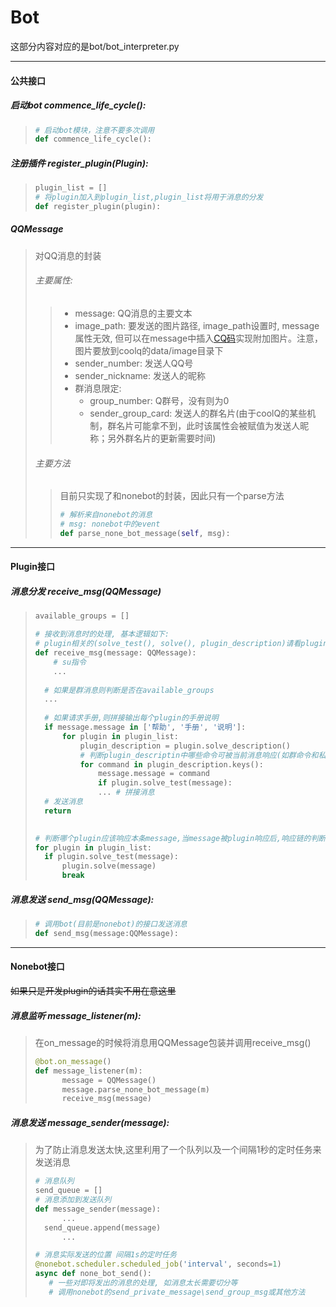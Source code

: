 # Bot

这部分内容对应的是bot/bot_interpreter.py

----

#### 公共接口

##### 启动bot commence_life_cycle():
> ```python
> # 启动bot模块，注意不要多次调用
> def commence_life_cycle():
> ```

##### 注册插件 register_plugin(Plugin):

> ```python
> plugin_list = []
> # 将plugin加入到plugin_list,plugin_list将用于消息的分发
> def register_plugin(plugin):
> ```

##### QQMessage

>对QQ消息的封装
>###### 主要属性:
>> - message: QQ消息的主要文本
>> - image_path: 要发送的图片路径, image_path设置时, message属性无效, 但可以在message中插入[CQ码](https://docs.cqp.im/manual/cqcode/)实现附加图片。注意，图片要放到coolq的data/image目录下
>> - sender_number: 发送人QQ号
>> - sender_nickname: 发送人的昵称
>> - 群消息限定:
>>   - group_number: Q群号，没有则为0
>>   - sender_group_card: 发送人的群名片(由于coolQ的某些机制，群名片可能拿不到，此时该属性会被赋值为发送人昵称；另外群名片的更新需要时间)
>###### 主要方法
>> 目前只实现了和nonebot的封装，因此只有一个parse方法
>> ```python
>> # 解析来自nonebot的消息
>> # msg: nonebot中的event
>> def parse_none_bot_message(self, msg):
>> ```

----
#### Plugin接口

##### 消息分发 receive_msg(QQMessage)

> ```python
> available_groups = []
> 
> # 接收到消息时的处理, 基本逻辑如下:
> # plugin相关的(solve_test(), solve(), plugin_description)请看plugin协议
> def receive_msg(message: QQMessage):
>     # su指令
>     ...
>     
> 	# 如果是群消息则判断是否在available_groups
> 	...
>  
> 	# 如果请求手册,则拼接输出每个plugin的手册说明
> 	if message.message in ['帮助', '手册', '说明']:
> 		for plugin in plugin_list:
>    		plugin_description = plugin.solve_description()
> 			# 判断plugin_descriptin中哪些命令可被当前消息响应(如群命令和私聊命令等)
> 			for command in plugin_description.keys():
> 				message.message = command
> 				if plugin.solve_test(message):
> 				... # 拼接消息
> 	# 发送消息
> 	return
> 
>          
> # 判断哪个plugin应该响应本条message,当message被plugin响应后,响应链的判断中止
> for plugin in plugin_list:
> 	if plugin.solve_test(message):
> 		plugin.solve(message)
> 		break
> ```

##### 消息发送 send_msg(QQMessage):

> ```python
> # 调用bot(目前是nonebot)的接口发送消息
> def send_msg(message:QQMessage):
> ```

---

#### Nonebot接口

<del>如果只是开发plugin的话其实不用在意这里</del>

##### 消息监听 message_listener(m):

> 在on_message的时候将消息用QQMessage包装并调用receive_msg()
>
> ```python
> @bot.on_message()
> def message_listener(m):
>    	message = QQMessage()
>    	message.parse_none_bot_message(m)
>    	receive_msg(message)
> ```

##### 消息发送 message_sender(message):

>为了防止消息发送太快,这里利用了一个队列以及一个间隔1秒的定时任务来发送消息
>```python
># 消息队列
>send_queue = []
># 消息添加到发送队列
>def message_sender(message):
>    	...
>	send_queue.append(message)
>    	...
>
># 消息实际发送的位置 间隔1s的定时任务
>@nonebot.scheduler.scheduled_job('interval', seconds=1)
>async def none_bot_send():
>    # 一些对即将发出的消息的处理, 如消息太长需要切分等
>    # 调用nonebot的send_private_message\send_group_msg或其他方法
>```